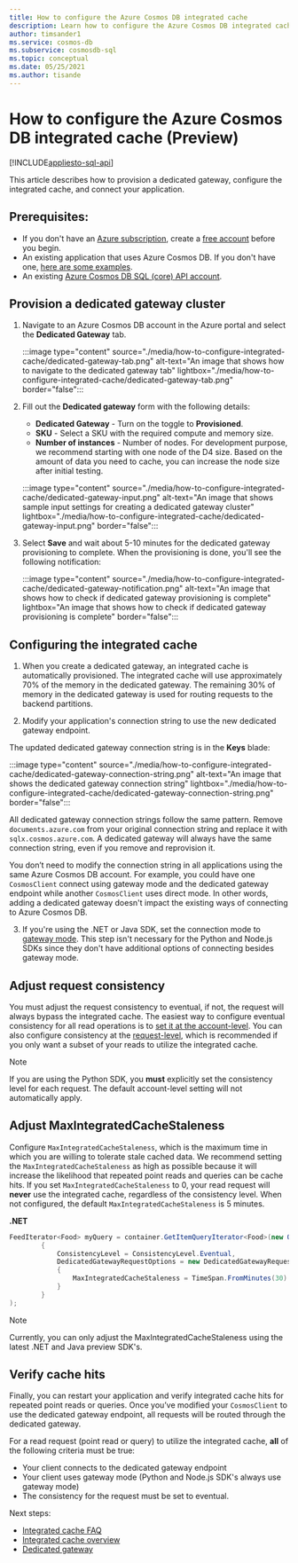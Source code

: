 ```yaml
---
title: How to configure the Azure Cosmos DB integrated cache
description: Learn how to configure the Azure Cosmos DB integrated cache
author: timsander1
ms.service: cosmos-db
ms.subservice: cosmosdb-sql
ms.topic: conceptual
ms.date: 05/25/2021
ms.author: tisande
---
```


# How to configure the Azure Cosmos DB integrated cache (Preview)
[!INCLUDE[appliesto-sql-api](includes/appliesto-sql-api.md)]

This article describes how to provision a dedicated gateway, configure the integrated cache, and connect your application. 

## Prerequisites:

- If you don't have an [Azure subscription](../guides/developer/azure-developer-guide.md#understanding-accounts-subscriptions-and-billing), create a [free account](https://azure.microsoft.com/free/?ref=microsoft.com&utm_source=microsoft.com&utm_medium=docs&utm_campaign=visualstudio) before you begin.
- An existing application that uses Azure Cosmos DB. If you don't have one, [here are some examples](https://github.com/AzureCosmosDB/labs).
- An existing [Azure Cosmos DB SQL (core) API account](create-cosmosdb-resources-portal.md).

## Provision a dedicated gateway cluster

1. Navigate to an Azure Cosmos DB account in the Azure portal and select the **Dedicated Gateway** tab.

   :::image type="content" source="./media/how-to-configure-integrated-cache/dedicated-gateway-tab.png" alt-text="An image that shows how to navigate to the dedicated gateway tab" lightbox="./media/how-to-configure-integrated-cache/dedicated-gateway-tab.png" border="false":::

2. Fill out the **Dedicated gateway** form with the following details:

   * **Dedicated Gateway** - Turn on the  toggle to **Provisioned**. 
   * **SKU** - Select a SKU with the required compute and memory size. 
   *  **Number of instances** - Number of nodes. For development purpose, we recommend starting with one node of the D4 size. Based on the amount of data you need to cache, you can increase the node size after initial testing.

   :::image type="content" source="./media/how-to-configure-integrated-cache/dedicated-gateway-input.png" alt-text="An image that shows sample input settings for creating a dedicated gateway cluster" lightbox="./media/how-to-configure-integrated-cache/dedicated-gateway-input.png" border="false":::

3. Select **Save** and wait about 5-10 minutes for the dedicated gateway provisioning to complete. When the provisioning is done, you'll see the following notification:

   :::image type="content" source="./media/how-to-configure-integrated-cache/dedicated-gateway-notification.png" alt-text="An image that shows how to check if dedicated gateway provisioning is complete" lightbox="An image that shows how to check if dedicated gateway provisioning is complete" border="false":::

## Configuring the integrated cache

1. When you create a dedicated gateway, an integrated cache is automatically provisioned. The integrated cache will use approximately 70% of the memory in the dedicated gateway. The remaining 30% of memory in the dedicated gateway is used for routing requests to the backend partitions.

2.	Modify your application's connection string to use the new dedicated gateway endpoint.

   The updated dedicated gateway connection string is in the **Keys** blade:

   :::image type="content" source="./media/how-to-configure-integrated-cache/dedicated-gateway-connection-string.png" alt-text="An image that shows the dedicated gateway connection string" lightbox="./media/how-to-configure-integrated-cache/dedicated-gateway-connection-string.png" border="false":::

   All dedicated gateway connection strings follow the same pattern. Remove `documents.azure.com` from your original connection string and replace it with `sqlx.cosmos.azure.com`. A dedicated gateway will always have the same connection string, even if you remove and reprovision it.

   You don’t need to modify the connection string in all applications using the same Azure Cosmos DB account. For example, you could have one `CosmosClient` connect using gateway mode and the dedicated gateway endpoint while another `CosmosClient` uses direct mode. In other words, adding a dedicated gateway doesn't impact the existing ways of connecting to Azure Cosmos DB.

3. If you're using the .NET or Java SDK, set the connection mode to [gateway mode](sql-sdk-connection-modes.md#available-connectivity-modes). This step isn't necessary for the Python and Node.js SDKs since they don't have additional options of connecting besides gateway mode.

## Adjust request consistency

You must adjust the request consistency to eventual, if not, the request will always bypass the integrated cache. The easiest way to configure eventual consistency for all read operations is to [set it at the account-level](consistency-levels.md#configure-the-default-consistency-level). You can also configure consistency at the [request-level](how-to-manage-consistency.md#override-the-default-consistency-level), which is recommended if you only want a subset of your reads to utilize the integrated cache.

> [!NOTE]
> If you are using the Python SDK, you **must** explicitly set the consistency level for each request. The default account-level setting will not automatically apply.

## Adjust MaxIntegratedCacheStaleness

Configure `MaxIntegratedCacheStaleness`, which is the maximum time in which you are willing to tolerate stale cached data. We recommend setting the `MaxIntegratedCacheStaleness` as high as possible because it will increase the likelihood that repeated point reads and queries can be cache hits. If you set `MaxIntegratedCacheStaleness` to 0, your read request will **never** use the integrated cache, regardless of the consistency level. When not configured, the default `MaxIntegratedCacheStaleness` is 5 minutes.

**.NET**

```csharp
FeedIterator<Food> myQuery = container.GetItemQueryIterator<Food>(new QueryDefinition("SELECT * FROM c"), requestOptions: new QueryRequestOptions
        {
            ConsistencyLevel = ConsistencyLevel.Eventual,
            DedicatedGatewayRequestOptions = new DedicatedGatewayRequestOptions 
            { 
                MaxIntegratedCacheStaleness = TimeSpan.FromMinutes(30) 
            }
        }
);
```

> [!NOTE]
> Currently, you can only adjust the MaxIntegratedCacheStaleness using the latest .NET and Java preview SDK's.

## Verify cache hits

Finally, you can restart your application and verify integrated cache hits for repeated point reads or queries. Once you’ve modified your `CosmosClient` to use the dedicated gateway endpoint, all requests will be routed through the dedicated gateway.

For a read request (point read or query) to utilize the integrated cache, **all** of the following criteria must be true:

-	Your client connects to the dedicated gateway endpoint
-  Your client uses gateway mode (Python and Node.js SDK's always use gateway mode)
-	The consistency for the request must be set to eventual.

Next steps:

- [Integrated cache FAQ](integrated-cache-faq.md)
- [Integrated cache overview](integrated-cache.md)
- [Dedicated gateway](dedicated-gateway.md)
